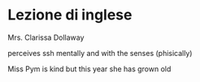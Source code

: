 # Lezione di inglese

Mrs. Clarissa Dollaway

perceives ssh mentally and with the senses (phisically)

Miss Pym is kind but this year she has grown old

<!--stackedit_data:
eyJoaXN0b3J5IjpbODAzNjQ0MTA0LC0yMDAwNjMwMjE1XX0=
-->